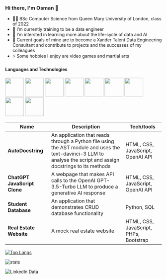### Hi there, I'm Osman 👋

- 👨‍🎓 BSc Computer Science from Queen Mary University of London, class of 2022
- 🔭 I’m currently training to be a data engineer
- 🌱 I’m intersted in learning more about the life-cycle of data and AI
- 🥅 Current goals of mine are to become a Xander Talent Data Engineering Consultant and contribute to projects and the successes of my colleagues
- ⚡ Some hobbies I enjoy are video games and martial arts

#### Languages and Technologies
<p>
<img style=width:60px src="https://cdn.jsdelivr.net/gh/devicons/devicon/icons/python/python-original.svg" />
<img style=width:60px src="https://cdn.jsdelivr.net/gh/devicons/devicon/icons/java/java-original.svg" />
<img style=width:60px src="https://cdn.jsdelivr.net/gh/devicons/devicon/icons/html5/html5-original.svg" />
<img style=width:60px src="https://cdn.jsdelivr.net/gh/devicons/devicon/icons/css3/css3-original.svg" />
<img style=width:60px src="https://cdn.jsdelivr.net/gh/devicons/devicon/icons/javascript/javascript-original.svg" />
<img style=width:60px src="https://cdn.jsdelivr.net/gh/devicons/devicon/icons/php/php-plain.svg" />
<img style=width:60px src="https://cdn.jsdelivr.net/gh/devicons/devicon/icons/csharp/csharp-plain.svg" />
<img style=width:60px src="https://cdn.jsdelivr.net/gh/devicons/devicon/icons/unix/unix-original.svg" />
<img style=width:60px src="https://cdn.jsdelivr.net/gh/devicons/devicon/icons/unity/unity-original.svg" />
</p>

| Name                         | Description                     | Tech/tools                                                        |
| -----------------------------| ------------------------        | ----------------------
| **AutoDocstring**      | An application that reads through a Python file using the AST module and uses the text-davinci-3 LLM to analyse the script and assign docstrings to its methods    | HTML, CSS, JavaScript, OpenAI API
| **ChatGPT JavaScript Clone**      | A webpage that makes API calls to the OpenAI GPT-3.5-Turbo LLM to produce a generative AI response      | HTML, CSS, JavaScript, OpenAI API
| **Student Database**      | An application that demonstrates CRUD database functionality      | Python, SQL
| **Real Estate Website**       | A mock real estate website   | HTML, CSS, JavaScript, PHPs, Bootstrap

[![Top Langs](https://github-readme-stats.vercel.app/api/top-langs/?username=oar04&layout=compact)](https://github.com/anuraghazra/github-readme-stats)

![stats](https://github-readme-stats.vercel.app/api?username=oar04&show_icons=true&&count_private=true&include_all_commits=true)

<!-- <p><img align="center" src="https://github-readme-streak-stats.herokuapp.com/?user=court534&" alt="oar04" /></p>aaa -->


![LinkedIn Data](https://user-images.githubusercontent.com/98668593/233401754-902cf9c6-ef41-4168-b869-ec34fae7adfb.png)
